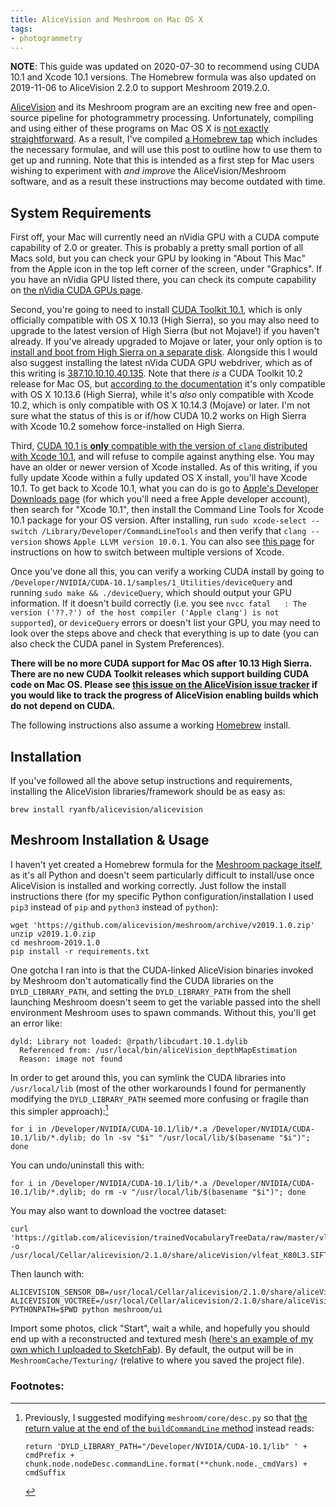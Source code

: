 ```yaml
---
title: AliceVision and Meshroom on Mac OS X
tags:
- photogrammetry
---
```


**NOTE**: This guide was updated on 2020-07-30 to recommend using CUDA 10.1 and Xcode 10.1 versions. The Homebrew formula was also updated on 2019-11-06 to AliceVision 2.2.0 to support Meshroom 2019.2.0.

[AliceVision](https://alicevision.github.io/) and its Meshroom program are an exciting new free and open-source pipeline for photogrammetry processing. Unfortunately, compiling and using either of these programs on Mac OS X is [not exactly straightforward](https://github.com/alicevision/AliceVision/issues/444). As a result, I've compiled [a Homebrew tap](http://github.com/ryanfb/homebrew-alicevision) which includes the necessary formulae, and will use this post to outline how to use them to get up and running. Note that this is intended as a first step for Mac users wishing to experiment with *and improve* the AliceVision/Meshroom software, and as a result these instructions may become outdated with time.

## System Requirements

First off, your Mac will currently need an nVidia GPU with a CUDA compute capability of 2.0 or greater. This is probably a pretty small portion of all Macs sold, but you can check your GPU by looking in "About This Mac" from the Apple icon in the top left corner of the screen, under "Graphics". If you have an nVidia GPU listed there, you can check its compute capability on [the nVidia CUDA GPUs page](https://developer.nvidia.com/cuda-gpus).

Second, you're going to need to install [CUDA Toolkit 10.1](https://developer.nvidia.com/cuda-toolkit-archive), which is only officially compatible with OS X 10.13 (High Sierra), so you may also need to upgrade to the latest version of High Sierra (but not Mojave!) if you haven't already. If you've already upgraded to Mojave or later, your only option is to [install and boot from High Sierra on a separate disk](https://www.iskysoft.com/data-recovery-tips/install-macos-high-sierra-on-external-hard-drive.html). Alongside this I would also suggest installing the latest nVida CUDA GPU webdriver, which as of this writing is [387.10.10.10.40.135](https://www.nvidia.com/download/driverResults.aspx/159341/). Note that there *is* a CUDA Toolkit 10.2 release for Mac OS, but [according to the documentation](https://docs.nvidia.com/cuda/archive/10.2/cuda-installation-guide-mac-os-x/index.html) it's only compatible with OS X 10.13.6 (High Sierra), while it's *also* only compatible with Xcode 10.2, which is only compatible with OS X 10.14.3 (Mojave) or later. I'm not sure what the status of this is or if/how CUDA 10.2 works on High Sierra with Xcode 10.2 somehow force-installed on High Sierra.

Third, [CUDA 10.1 is **only** compatible with the version of `clang` distributed with Xcode 10.1](https://docs.nvidia.com/cuda/cuda-installation-guide-mac-os-x/index.html), and will refuse to compile against anything else. You may have an older or newer version of Xcode installed. As of this writing, if you fully update Xcode within a fully updated OS X install, you'll have Xcode 10.1. To get back to Xcode 10.1, what you can do is go to [Apple's Developer Downloads page](https://developer.apple.com/download/more/) (for which you'll need a free Apple developer account), then search for "Xcode 10.1", then install the Command Line Tools for Xcode 10.1 package for your OS version. After installing, run `sudo xcode-select --switch /Library/Developer/CommandLineTools` and then verify that `clang --version` shows `Apple LLVM version 10.0.1`. You can also see [this page](https://roadfiresoftware.com/2017/09/how-to-install-multiple-versions-of-xcode-at-the-same-time/) for instructions on how to switch between multiple versions of Xcode.

Once you've done all this, you can verify a working CUDA install by going to `/Developer/NVIDIA/CUDA-10.1/samples/1_Utilities/deviceQuery` and running `sudo make && ./deviceQuery`, which should output your GPU information. If it doesn't build correctly (i.e. you see `nvcc fatal   : The version ('??.?') of the host compiler ('Apple clang') is not supported`), or `deviceQuery` errors or doesn't list your GPU, you may need to look over the steps above and check that everything is up to date (you can also check the CUDA panel in System Preferences).

**There will be no more CUDA support for Mac OS after 10.13 High Sierra. There are no new CUDA Toolkit releases which support building CUDA code on Mac OS. Please see [this issue on the AliceVision issue tracker](https://github.com/alicevision/AliceVision/issues/439) if you would like to track the progress of AliceVision enabling builds which do not depend on CUDA.**

The following instructions also assume a working [Homebrew](https://brew.sh/) install.

## Installation

If you've followed all the above setup instructions and requirements, installing the AliceVision libraries/framework should be as easy as:

    brew install ryanfb/alicevision/alicevision

## Meshroom Installation & Usage

I haven't yet created a Homebrew formula for the [Meshroom package itself](https://github.com/alicevision/meshroom), as it's all Python and doesn't seem particularly difficult to install/use once AliceVision is installed and working correctly. Just follow the install instructions there (for my specific Python configuration/installation I used `pip3` instead of `pip` and `python3` instead of `python`):

    wget 'https://github.com/alicevision/meshroom/archive/v2019.1.0.zip'
    unzip v2019.1.0.zip
    cd meshroom-2019.1.0
    pip install -r requirements.txt

One gotcha I ran into is that the CUDA-linked AliceVision binaries invoked by Meshroom don't automatically find the CUDA libraries on the `DYLD_LIBRARY_PATH`, and setting the `DYLD_LIBRARY_PATH` from the shell launching Meshroom doesn't seem to get the variable passed into the shell environment Meshroom uses to spawn commands. Without this, you'll get an error like:

    dyld: Library not loaded: @rpath/libcudart.10.1.dylib
      Referenced from: /usr/local/bin/aliceVision_depthMapEstimation
      Reason: image not found

In order to get around this, you can symlink the CUDA libraries into `/usr/local/lib` (most of the other workarounds I found for permanently modifying the `DYLD_LIBRARY_PATH` seemed more confusing or fragile than this simpler approach):[^dyldpath]

    for i in /Developer/NVIDIA/CUDA-10.1/lib/*.a /Developer/NVIDIA/CUDA-10.1/lib/*.dylib; do ln -sv "$i" "/usr/local/lib/$(basename "$i")"; done

You can undo/uninstall this with:

    for i in /Developer/NVIDIA/CUDA-10.1/lib/*.a /Developer/NVIDIA/CUDA-10.1/lib/*.dylib; do rm -v "/usr/local/lib/$(basename "$i")"; done

You may also want to download the voctree dataset:

    curl 'https://gitlab.com/alicevision/trainedVocabularyTreeData/raw/master/vlfeat_K80L3.SIFT.tree' -o /usr/local/Cellar/alicevision/2.1.0/share/aliceVision/vlfeat_K80L3.SIFT.tree

Then launch with:

    ALICEVISION_SENSOR_DB=/usr/local/Cellar/alicevision/2.1.0/share/aliceVision/cameraSensors.db ALICEVISION_VOCTREE=/usr/local/Cellar/alicevision/2.1.0/share/aliceVision/vlfeat_K80L3.SIFT.tree PYTHONPATH=$PWD python meshroom/ui

Import some photos, click "Start", wait a while, and hopefully you should end up with a reconstructed and textured mesh ([here's an example of my own which I uploaded to SketchFab](https://skfb.ly/6ARpx)). By default, the output will be in `MeshroomCache/Texturing/` (relative to where you saved the project file).

### Footnotes:

[^dyldpath]: Previously, I suggested modifying `meshroom/core/desc.py` so that [the return value at the end of the `buildCommandLine` method](https://github.com/alicevision/meshroom/blob/develop/meshroom/core/desc.py#L368) instead reads:

        return 'DYLD_LIBRARY_PATH="/Developer/NVIDIA/CUDA-10.1/lib" ' + cmdPrefix + chunk.node.nodeDesc.commandLine.format(**chunk.node._cmdVars) + cmdSuffix
